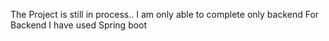 The Project is still in process..
I am only able to complete only backend 
For Backend I have used Spring boot
